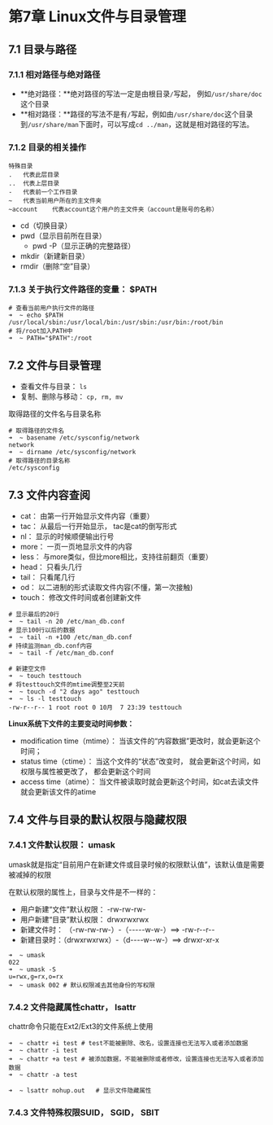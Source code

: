 # 第7章 Linux文件与目录管理
## 7.1 目录与路径
### 7.1.1 相对路径与绝对路径
* **绝对路径：**绝对路径的写法一定是由根目录`/`写起， 例如`/usr/share/doc`这个目录
* **相对路径：**路径的写法不是有`/`写起，例如由`/usr/share/doc`这个目录到`/usr/share/man`下面时，可以写成`cd ../man`，这就是相对路径的写法。

### 7.1.2 目录的相关操作
```
特殊目录
.	代表此层目录
..	代表上层目录
-	代表前一个工作目录
~ 	代表当前用户所在的主文件夹
~account	代表account这个用户的主文件夹（account是账号的名称）
```

* cd（切换目录）
* pwd（显示目前所在目录）
	- pwd -P（显示正确的完整路径）
* mkdir（新建新目录）
* rmdir（删除“空”目录）

### 7.1.3 关于执行文件路径的变量： $PATH
```
# 查看当前用户执行文件的路径
➜  ~ echo $PATH 
/usr/local/sbin:/usr/local/bin:/usr/sbin:/usr/bin:/root/bin
# 将/root加入PATH中
➜  ~ PATH="$PATH":/root
```

## 7.2 文件与目录管理
* 查看文件与目录： `ls`
* 复制、删除与移动： `cp, rm, mv`

取得路径的文件名与目录名称

```
# 取得路径的文件名
➜  ~ basename /etc/sysconfig/network
network
➜  ~ dirname /etc/sysconfig/network
# 取得路径的目录名称
/etc/sysconfig
```

## 7.3 文件内容查阅

* cat： 由第一行开始显示文件内容（重要）
* tac： 从最后一行开始显示， tac是cat的倒写形式
* nl： 显示的时候顺便输出行号
* more： 一页一页地显示文件的内容
* less： 与more类似，但比more相比，支持往前翻页（重要）
* head： 只看头几行
* tail： 只看尾几行
* od： 以二进制的形式读取文件内容(不懂，第一次接触)
* touch： 修改文件时间或者创建新文件

```
# 显示最后的20行
➜  ~ tail -n 20 /etc/man_db.conf
# 显示100行以后的数据
➜  ~ tail -n +100 /etc/man_db.conf
# 持续监测man_db.conf内容
➜  ~ tail -f /etc/man_db.conf

# 新建空文件
➜  ~ touch testtouch
# 将testtouch文件的mtime调整至2天前
➜  ~ touch -d "2 days ago" testtouch
➜  ~ ls -l testtouch
-rw-r--r-- 1 root root 0 10月  7 23:39 testtouch
```

**Linux系统下文件的主要变动时间参数：**

* modification time（mtime）： 当该文件的“内容数据”更改时，就会更新这个时间；
* status time（ctime）： 当这个文件的“状态”改变时， 就会更新这个时间，如权限与属性被更改了， 都会更新这个时间
* access time（atime）： 当文件被读取时就会更新这个时间，如cat去读文件就会更新该文件的atime


## 7.4 文件与目录的默认权限与隐藏权限
### 7.4.1 文件默认权限： umask
umask就是指定“目前用户在新建文件或目录时候的权限默认值”，该默认值是需要被减掉的权限

在默认权限的属性上，目录与文件是不一样的：

* 用户新建“文件”默认权限： -rw-rw-rw-
* 用户新建“目录”默认权限： drwxrwxrwx
* 新建文件时： （-rw-rw-rw-）-（-----w-w-）==> -rw-r--r--
* 新建目录时：（drwxrwxrwx）-（d----w--w-）==> drwxr-xr-x

```
➜  ~ umask
022
➜  ~ umask -S
u=rwx,g=rx,o=rx
➜  ~ umask 002 # 默认权限减去其他身份的写权限
```

### 7.4.2 文件隐藏属性chattr， lsattr
chattr命令只能在Ext2/Ext3的文件系统上使用

```
➜  ~ chattr +i test # test不能被删除、改名，设置连接也无法写入或者添加数据
➜  ~ chattr -i test
➜  ~ chattr +a test # 被添加数据，不能被删除或者修改，设置连接也无法写入或者添加数据
➜  ~ chattr -a test

➜  ~ lsattr nohup.out   # 显示文件隐藏属性
```

### 7.4.3 文件特殊权限SUID， SGID， SBIT



